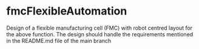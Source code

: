 # fmcFlexibleAutomation
Design of a flexible manufacturing cell (FMC) with robot centred layout for the above function. The design should handle the requirements mentioned in the README.md file of the main branch
